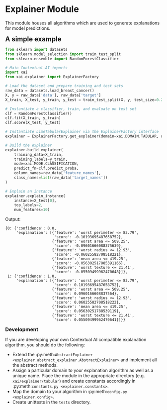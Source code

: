 # Explainer Module

This module houses all algorithms which are used to generate explanations for model predictions.


<span style="font-size:1.5em;font-weight: bold;">A simple example</span>


```python
from sklearn import datasets
from sklearn.model_selection import train_test_split
from sklearn.ensemble import RandomForestClassifier

# Main Contextual-AI imports
import xai
from xai.explainer import ExplainerFactory

# Load the dataset and prepare training and test sets
raw_data = datasets.load_breast_cancer()
X, y = raw_data['data'], raw_data['target']
X_train, X_test, y_train, y_test = train_test_split(X, y, test_size=0.2)

# Instantiate a classifier, train, and evaluate on test set
clf = RandomForestClassifier()
clf.fit(X_train, y_train)
clf.score(X_test, y_test)

# Instantiate LimeTabularExplainer via the ExplainerFactory interface
explainer = ExplainerFactory.get_explainer(domain=xai.DOMAIN.TABULAR, algorithm=xai.ALG.LIME)

# Build the explainer
explainer.build_explainer(
    training_data=X_train,
    training_labels=y_train,
    mode=xai.MODE.CLASSIFICATION,
    predict_fn=clf.predict_proba,
    column_names=raw_data['feature_names'],
    class_names=list(raw_data['target_names'])
)

# Explain an instance
explainer.explain_instance(
    instance=X_test[0],
    top_labels=2,
    num_features=10)

```

Output:

```
{0: {'confidence': 0.0,
     'explanation': [{'feature': 'worst perimeter <= 83.79',
                      'score': -0.10193695487658752},
                     {'feature': 'worst area <= 509.25',
                      'score': -0.09601666088375639},
                     {'feature': 'worst radius <= 12.93',
                      'score': -0.06025582708518221},
                     {'feature': 'mean area <= 419.25',
                      'score': -0.056302517885391166},
                     {'feature': 'worst texture <= 21.41',
                      'score': -0.05509499962470648}]},
 1: {'confidence': 1.0,
     'explanation': [{'feature': 'worst perimeter <= 83.79',
                      'score': 0.10193695487658752},
                     {'feature': 'worst area <= 509.25',
                      'score': 0.0960166608837564},
                     {'feature': 'worst radius <= 12.93',
                      'score': 0.06025582708518222},
                     {'feature': 'mean area <= 419.25',
                      'score': 0.05630251788539119},
                     {'feature': 'worst texture <= 21.41',
                      'score': 0.05509499962470641}]}}
```

<span style="font-size:1.17em;font-weight: bold;">Development</span>

If you are developing your own Contextual AI compatible explanation algorithm, you should do the following:
* Extend the :py:meth:`AbstractExplainer <explainer.abstract_explainer.AbstractExplainer>` and implement
all the abstract methods.
* Assign a particular domain to your explanation algorithm as well as a unique name. Place the module
in the appropriate directory (e.g. `xai/explainer/tabular`) and create constants accordingly in
:py:meth:`constants.py <explainer.constants>`.
* Map the domain to your algorithm in 
:py:meth:`config.py <explainer.config>`.
* Create unittests in the `tests` directory.
